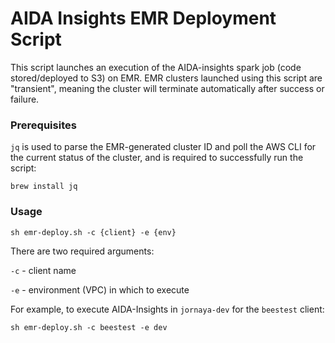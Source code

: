 # AIDA Insights EMR Deployment Script

This script launches an execution of the AIDA-insights spark job (code stored/deployed to S3) on EMR. EMR clusters launched using this script are "transient", meaning the cluster will terminate automatically after success or failure.

### Prerequisites
`jq` is used to parse the EMR-generated cluster ID and  poll the AWS CLI for the current status of the cluster, and is required to successfully run the script:

```brew install jq```

### Usage

```sh emr-deploy.sh -c {client} -e {env}```

There are two required arguments:

`-c` - client name

`-e` - environment (VPC) in which to execute

For example, to execute AIDA-Insights in `jornaya-dev` for the `beestest` client:

```sh emr-deploy.sh -c beestest -e dev```